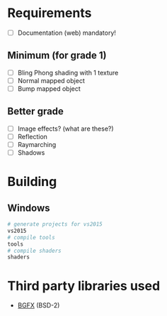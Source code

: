# Requirements
- [ ] Documentation (web) mandatory!

## Minimum (for grade 1) 
- [ ] Bling Phong shading with 1 texture
- [ ] Normal mapped object
- [ ] Bump mapped object

## Better grade
- [ ] Image effects? (what are these?)
- [ ] Reflection
- [ ] Raymarching
- [ ] Shadows

# Building
## Windows
```perl
# generate projects for vs2015
vs2015
# compile tools
tools
# compile shaders
shaders
```

# Third party libraries used
* [BGFX](https://github.com/bkaradzic/bgfx) (BSD-2)
